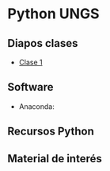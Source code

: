 # Python UNGS

## Diapos clases

- [Clase 1](https://github.com/sebasped/pythonungs/blob/master/pythonClase1.pdf)

## Software

- Anaconda:

## Recursos Python

## Material de interés
